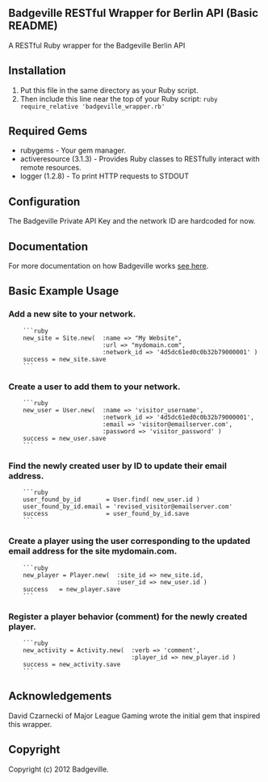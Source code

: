 Badgeville RESTful Wrapper for Berlin API (Basic README)
--------------------------------------------------------
A RESTful Ruby wrapper for the Badgeville Berlin API

Installation
-------------
1. Put this file in the same directory as your Ruby script.
2. Then include this line near the top of your Ruby script:
        ```ruby
        require_relative 'badgeville_wrapper.rb'
        ```

Required Gems
-------------
* rubygems - Your gem manager.
* activeresource (3.1.3) - Provides Ruby classes to RESTfully interact with remote resources.
* logger (1.2.8) - To print HTTP requests to STDOUT


Configuration
-------------
The Badgeville Private API Key and the network ID are hardcoded for now.


Documentation
-------------
For more documentation on how Badgeville works [see here](http://rules.badgeville.com/).

Basic Example Usage
-------------------

### Add a new site to your network.
        ```ruby
        new_site = Site.new(  :name => "My Website",
                              :url => "mydomain.com",
                              :network_id => '4d5dc61ed0c0b32b79000001' )
        success = new_site.save
        ```

### Create a user to add them to your network.
        ```ruby
        new_user = User.new(  :name => 'visitor_username',
                              :network_id => '4d5dc61ed0c0b32b79000001',
                              :email => 'visitor@emailserver.com',
                              :password => 'visitor_password' )
        success = new_user.save
        ```

### Find the newly created user by ID to update their email address.
        ```ruby
        user_found_by_id       = User.find( new_user.id )
        user_found_by_id.email = 'revised_visitor@emailserver.com'
        success                = user_found_by_id.save
        ```

### Create a player using the user corresponding to the updated email address for the site mydomain.com.
        ```ruby
        new_player = Player.new(  :site_id => new_site.id,
                                  :user_id => new_user.id )
        success   = new_player.save
        ```

### Register a player behavior (comment) for the newly created player.
        ```ruby
        new_activity = Activity.new(  :verb => 'comment',
                                      :player_id => new_player.id )
        success = new_activity.save
        ```


Acknowledgements
----------------
David Czarnecki of Major League Gaming wrote the initial gem that inspired this wrapper.


Copyright
---------
Copyright (c) 2012 Badgeville.
